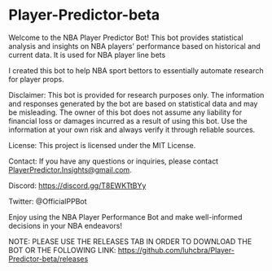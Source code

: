 # Player-Predictor-beta

Welcome to the NBA Player Predictor Bot! This bot provides statistical analysis and insights on NBA players' performance based on historical and current data. It is used for NBA player line bets

I created this bot to help NBA sport bettors to essentially automate research for player props.

Disclaimer:
This bot is provided for research purposes only. The information and responses generated by the bot are based on statistical data and may be misleading. The owner of this bot does not assume any liability for financial loss or damages incurred as a result of using this bot. Use the information at your own risk and always verify it through reliable sources. 

License:
This project is licensed under the MIT License.

Contact:
If you have any questions or inquiries, please contact PlayerPredictor.Insights@gmail.com.

Discord:
https://discord.gg/T8EWKTtBYy

Twitter:
@OfficialPPBot

Enjoy using the NBA Player Performance Bot and make well-informed decisions in your NBA endeavors!


NOTE: PLEASE USE THE RELEASES TAB IN ORDER TO DOWNLOAD THE BOT OR THE FOLLOWING LINK: https://github.com/luhcbra/Player-Predictor-beta/releases
